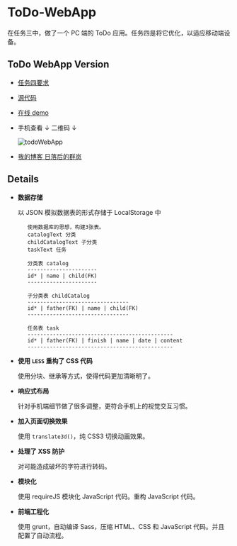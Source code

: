 
# ToDo-WebApp

在任务三中，做了一个 PC 端的 ToDo 应用。任务四是将它优化，以适应移动端设备。

## ToDo WebApp Version

* [任务四要求](https://github.com/baidu-ife/ife/tree/master/task/task0004)
* [源代码](https://github.com/zehuiguan/ToDo-WebApp)
* [在线 demo](http://zehuiguan.github.io/demo/ToDo-WebApp/dist)
* 手机查看 ↓ 二维码 ↓
    
    ![todoWebApp](http://7xj3al.com1.z0.glb.clouddn.com/1442323184.png)
* [我的博客 日落后的群岚](http://zehuiguan.github.io)

## Details

* **数据存储**

    以 JSON 模拟数据表的形式存储于 LocalStorage 中

         使用数据库的思想，构建3张表。
         catalogText 分类
         childCatalogText 子分类
         taskText 任务
         
         分类表 catalog
         ----------------------
         id* | name | child(FK)
         ----------------------
         
         子分类表 childCatalog
         --------------------------------
         id* | father(FK) | name | child(FK)
         --------------------------------
         
         任务表 task
         ----------------------------------------------
         id* | father(FK) | finish | name | date | content
         ----------------------------------------------

* **使用 `LESS` 重构了 CSS 代码**
    
    使用分块、继承等方式，使得代码更加清晰明了。

* **响应式布局**
    
    针对手机端细节做了很多调整，更符合手机上的视觉交互习惯。

* **加入页面切换效果**
    
    使用 `translate3d()`，纯 CSS3 切换动画效果。

* **处理了 XSS 防护**
    
    对可能造成破坏的字符进行转码。

* **模块化**
    
    使用 requireJS 模块化 JavaScript 代码。重构 JavaScript 代码。

* **前端工程化**
    
    使用 grunt，自动编译 Sass，压缩 HTML、CSS 和 JavaScript 代码。并且配置了自动流程。
